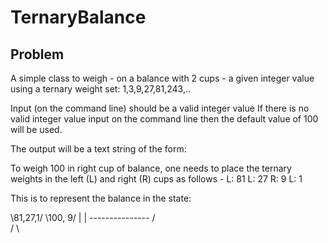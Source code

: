 # TernaryBalance
## Problem
A simple class to weigh - on a balance with 2 cups - a given integer value using a ternary weight set:
1,3,9,27,81,243,..

Input (on the command line) should be a valid integer value
If there is no valid integer value input on the command line then the default value of 100 will be used.

The output will be a text string of the form:

To weigh 100 in right cup of balance, one needs to place the ternary weights in the left (L) and right (R) cups as follows -
L: 81
L: 27
R: 9
L: 1

This is to represent the balance in the state:

\81,27,1/     \100, 9/
    |             |
    ---------------
         /\
        /  \
